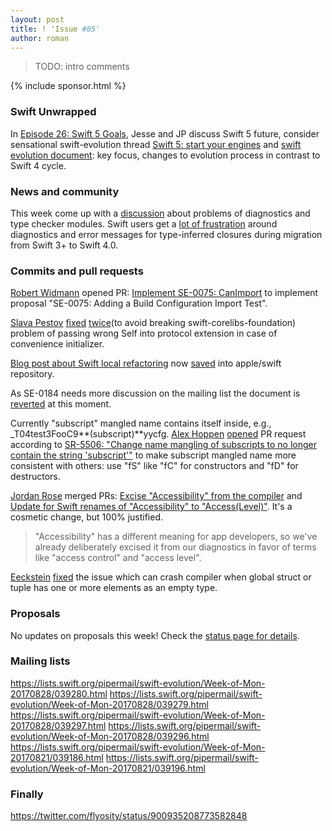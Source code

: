 ```yaml
---
layout: post
title: ! 'Issue #85'
author: roman
---
```


> TODO: intro comments

<!--excerpt-->

{% include sponsor.html %}

### Swift Unwrapped

In [Episode 26: Swift 5 Goals](https://spec.fm/podcasts/swift-unwrapped/84324), Jesse and JP discuss Swift 5 future, consider sensational swift-evolution thread [Swift 5: start your engines](https://lists.swift.org/pipermail/swift-evolution/Week-of-Mon-20170807/038645.html) and [swift evolution document](https://github.com/apple/swift-evolution/blob/master/README.md): key focus, changes to evolution process in contrast to Swift 4 cycle. 

### News and community

This week come up with a [discussion](https://twitter.com/NachoSoto/status/874336844757975040) about problems of diagnostics and type checker modules. Swift users get a [lot of frustration](https://bugs.swift.org/browse/SR-5198) around diagnostics and error messages for type-inferred closures during migration from Swift 3+ to Swift 4.0.

### Commits and pull requests

[Robert Widmann](https://github.com/CodaFi) opened PR: [Implement SE-0075: CanImport](https://github.com/apple/swift/pull/11613) to implement proposal "SE-0075: Adding a Build Configuration Import Test". 

[Slava Pestov](https://github.com/slavapestov) [fixed](https://github.com/apple/swift/pull/11637) [twice](https://github.com/apple/swift/pull/11637)(to avoid breaking swift-corelibs-foundation) problem of passing wrong Self into protocol extension in case of convenience initializer. 

[Blog post about Swift local refactoring](https://swift.org/blog/swift-local-refactoring/) now [saved](https://github.com/apple/swift/pull/11657) into apple/swift repository.

As SE-0184 needs more discussion on the mailing list the document is [reverted](https://github.com/apple/swift-evolution/commit/b159d48bf5a05e5dcfa83e2e7dbb2f64c15ada27) at this moment. 

Currently "subscript" mangled name contains itself inside, e.g., _T04test3FooC9**(subscript)**yycfg. [Alex Hoppen](https://github.com/ahoppen) [opened](https://github.com/apple/swift/pull/11283) PR request according to [SR-5506: "Change name mangling of subscripts to no longer contain the string 'subscript'"](https://bugs.swift.org/browse/SR-5506) to make subscript mangled name more consistent with others: use "fS" like "fC" for constructors and "fD" for destructors.

[Jordan Rose](https://github.com/jrose-apple) merged PRs: [Excise "Accessibility" from the compiler](https://github.com/apple/swift/pull/11504#issuecomment-325472480) and [Update for Swift renames of "Accessibility" to "Access(Level)"](https://github.com/apple/swift-lldb/pull/250/files). It's a cosmetic change, but 100% justified. 
> "Accessibility" has a different meaning for app developers, so we've already deliberately excised it from our diagnostics in favor of terms like "access control" and "access level".

[Eeckstein](https://github.com/eeckstein) [fixed](https://github.com/apple/swift/pull/11675) the issue which can crash compiler when global struct or tuple has one or more elements as an empty type.

### Proposals

No updates on proposals this week! Check the [status page for details](https://apple.github.io/swift-evolution/).

### Mailing lists

https://lists.swift.org/pipermail/swift-evolution/Week-of-Mon-20170828/039280.html 
https://lists.swift.org/pipermail/swift-evolution/Week-of-Mon-20170828/039279.html
https://lists.swift.org/pipermail/swift-evolution/Week-of-Mon-20170828/039297.html
https://lists.swift.org/pipermail/swift-evolution/Week-of-Mon-20170828/039296.html
https://lists.swift.org/pipermail/swift-evolution/Week-of-Mon-20170821/039186.html
https://lists.swift.org/pipermail/swift-evolution/Week-of-Mon-20170821/039196.html

### Finally

https://twitter.com/flyosity/status/900935208773582848
